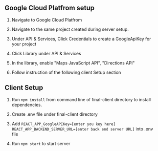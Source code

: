 ## Google Cloud Platfrom setup
1. Navigate to Google Cloud Platfrom

2. Navigate to the same project created during server setup.

3. Under API & Services, Click Credentials to create a GoogleApiKey for your project

4. Click Library under API & Services

5. In the library, enable "Maps JavaScript API", "Directions API"

6. Follow instruction of the following client Setup section



## Client Setup 

1. Run `npm install` from command line of final-client directory to install dependencies.

2. Create .env file under final-client directory

3. Add 
  `REACT_APP_GoogleAPIKey=[enter you key here]`
  `REACT_APP_BACKEND_SERVER_URL=[enter back end server URL]`
  into .env file 

4. Run `npm start` to start server
